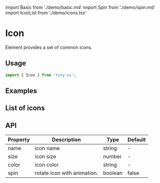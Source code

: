 import Basic from './demo/basic.md'
import Spin from './demo/spin.md'
import IconList from './demo/icons.tsx'

# Icon

Element provides a set of common icons.

## Usage

```jsx
import { Icon } from 'tiny-ui';
```

## Examples

<layout>
  <column>
    <Basic />
  </column>
  <column>
    <Spin />
  </column>
</layout>


## List of icons

<IconList />

## API

| Property  | Description                   | Type          | Default       |
| --------- | ----------------------------- | ------------- | ------------- |
| name      | icon name                     | string        | -             |
| size      | icon size                     | number        | -             |
| color     | icon color                    | string        | -             |
| spin      | rotate icon with animation.   | boolean       | false         |
